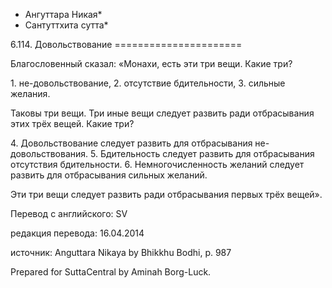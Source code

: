* Ангуттара Никая*
* Сантуттхита сутта*

6\.114\. Довольствование
\=\=\=\=\=\=\=\=\=\=\=\=\=\=\=\=\=\=\=\=\=\=

Благословенный сказал: «Монахи, есть эти три вещи\. Какие три?

1\. не\-довольствование,
2\. отсутствие бдительности,
3\. сильные желания\.

Таковы три вещи\. Три иные вещи следует развить ради отбрасывания этих трёх вещей\. Какие три?

4\. Довольствование следует развить для отбрасывания не\-довольствования\.
5\. Бдительность следует развить для отбрасывания отсутствия бдительности\.
6\. Немногочисленность желаний следует развить для отбрасывания сильных желаний\.

Эти три вещи следует развить ради отбрасывания первых трёх вещей»\.

Перевод с английского: SV

редакция перевода: 16\.04\.2014

источник: Anguttara Nikaya by Bhikkhu Bodhi, p\. 987

Prepared for SuttaCentral by Aminah Borg\-Luck\.